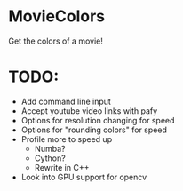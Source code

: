 # MovieColors
 Get the colors of a movie!


# TODO:

- Add command line input
- Accept youtube video links with pafy
- Options for resolution changing for speed
- Options for "rounding colors" for speed 
- Profile more to speed up
    - Numba?
    - Cython?
    - Rewrite in C++
- Look into GPU support for opencv